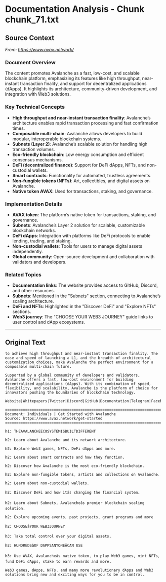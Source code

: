 # Documentation Analysis - Chunk chunk_71.txt

## Source Context
*From: https://www.avax.network/*

### Document Overview  
The content promotes Avalanche as a fast, low-cost, and scalable blockchain platform, emphasizing its features like high throughput, near-instant transaction finality, and support for decentralized applications (dApps). It highlights its architecture, community-driven development, and integration with Web3 solutions.  

### Key Technical Concepts  
- **High throughput and near-instant transaction finality**: Avalanche’s architecture enables rapid transaction processing and fast confirmation times.  
- **Composable multi-chain**: Avalanche allows developers to build modular, interoperable blockchain systems.  
- **Subnets (Layer 2)**: Avalanche’s scalable solution for handling high transaction volumes.  
- **Eco-friendly blockchain**: Low energy consumption and efficient consensus mechanisms.  
- **DeFi (decentralized finance)**: Support for DeFi dApps, NFTs, and non-custodial wallets.  
- **Smart contracts**: Functionality for automated, trustless agreements.  
- **Non-fungible tokens (NFTs)**: Art, collectibles, and digital assets on Avalanche.  
- **Native token AVAX**: Used for transactions, staking, and governance.  

### Implementation Details  
- **AVAX token**: The platform’s native token for transactions, staking, and governance.  
- **Subnets**: Avalanche’s Layer 2 solution for scalable, customizable blockchain networks.  
- **DeFi dApps**: Integration with platforms like DeFi protocols to enable lending, trading, and staking.  
- **Non-custodial wallets**: Tools for users to manage digital assets independently.  
- **Global community**: Open-source development and collaboration with validators and developers.  

### Related Topics  
- **Documentation links**: The website provides access to GitHub, Discord, and other resources.  
- **Subnets**: Mentioned in the "Subnets" section, connecting to Avalanche’s scaling architecture.  
- **DeFi and NFTs**: Highlighted in the "Discover DeFi" and "Explore NFTs" sections.  
- **Web3 journey**: The "CHOOSE YOUR WEB3 JOURNEY" guide links to user control and dApp ecosystems.

---

## Original Text
```
to achieve high throughput and near-instant transaction finality. The ease and speed of launching a L1, and the breadth of architectural customization choices, make Avalanche the perfect environment for a composable multi-chain future.

Supported by a global community of developers and validators, Avalanche offers a fast, low-cost environment for building decentralized applications (dApps). With its combination of speed, flexibility, and scalability, Avalanche is the platform of choice for innovators pushing the boundaries of blockchain technology.

Website|Whitepapers|Twitter|Discord|GitHub|Documentation|Telegram|Facebook|LinkedIn|Reddit|YouTube

================================================================================
Document: Individuals | Get Started with Avalanche
Source: https://www.avax.network/get-started
================================================================================

h1: THEAVALANCHEECOSYSTEMISBUILTDIFFERENT

h2: Learn about Avalanche and its network architecture.

h2: Explore Web3 games, NFTs, DeFi dApps and more.

h2: Learn about smart contracts and how they function.

h2: Discover how Avalanche is the most eco-friendly blockchain.

h2: Explore non-fungible tokens, artists and collections on Avalanche.

h2: Learn about non-custodial wallets.

h2: Discover DeFi and how itâs changing the financial system.

h2: Learn about Subnets, Avalancheâs premier blockchain scaling solution.

h2: Explore upcoming events, past projects, grant programs and more

h2: CHOOSEâYOUR WEB3JOURNEY

h3: Take total control over your digital assets.

h2: HUNDREDSâOF DAPPSANYONEÂCAN USE

h3: Use AVAX, Avalancheâs native token, to play Web3 games, mint NFTs, fund DeFi dApps, stake to earn rewards and more.

Web3 games, dApps, NFTs, and many more revolutionary dApps and Web3 solutions bring new and exciting ways for you to be in control.
```